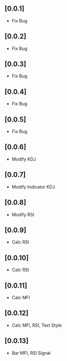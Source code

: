 ## [0.0.1]

* Fix Bug

## [0.0.2]

* Fix Bug

## [0.0.3]

* Fix Bug

## [0.0.4]

* Fix Bug

## [0.0.5]

* Fix Bug

## [0.0.6]

* Modify KDJ

## [0.0.7]

* Modify Indicator KDJ

## [0.0.8]

* Modify RSI

## [0.0.9]

* Calc RSI

## [0.0.10]

* Calc RSI

## [0.0.11]

* Calc MFI

## [0.0.12]

* Calc MFI, RSI, Text Style

## [0.0.13]

* Bar MFI, RSI Signal
